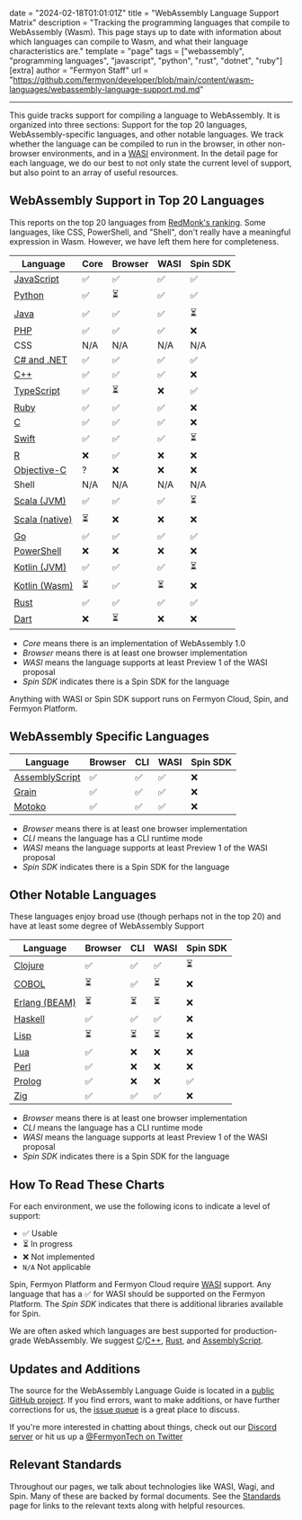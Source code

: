 date = "2024-02-18T01:01:01Z"
title = "WebAssembly Language Support Matrix"
description = "Tracking the programming languages that compile to WebAssembly (Wasm). This page stays up to date with information about which languages can compile to Wasm, and what their language characteristics are."
template = "page"
tags = ["webassembly", "programming languages", "javascript", "python", "rust", "dotnet", "ruby"]
[extra]
author = "Fermyon Staff"
url = "https://github.com/fermyon/developer/blob/main/content/wasm-languages/webassembly-language-support.md.md"

---

This guide tracks support for compiling a language to WebAssembly. It is organized into three sections: Support for the top 20 languages, WebAssembly-specific languages, and other notable languages. We track whether the language can be compiled to run in the browser, in other non-browser environments, and in a [WASI](https://wasi.dev) environment. In the detail page for each language, we do our best to not only state the current level of support, but also point to an array of useful resources.

## WebAssembly Support in Top 20 Languages

This reports on the top 20 languages from [RedMonk's ranking](https://redmonk.com/sogrady/2022/03/28/language-rankings-1-22/).
Some languages, like CSS, PowerShell, and "Shell", don't really have a meaningful expression in Wasm. However, we have left them here for completeness.

| Language                  | Core  | Browser | WASI | Spin SDK |
|---------------------------| ----- | ------- | ---- | -------- |
| [JavaScript][JavaScript]  | ✅    | ✅      | ✅   | ✅       |
| [Python][Python]          | ✅    | ⏳      | ✅   | ✅       |
| [Java][Java]              | ✅    | ✅      | ✅   | ⏳       |
| [PHP][PHP]                | ✅    | ✅      | ✅   | ❌       |
| CSS                       | N/A   | N/A     | N/A  | N/A      |
| [C# and .NET][CSHARP]     | ✅    | ✅      | ✅   | ✅       |
| [C++][CPLUSPLUS]          | ✅    | ✅      | ✅   | ❌       |
| [TypeScript][TypeScript]  | ✅    | ⏳      | ❌   | ✅       |
| [Ruby][Ruby]              | ✅    | ✅      | ✅   | ❌       |
| [C][C]                    | ✅    | ✅      | ✅   | ❌       |
| [Swift][Swift]            | ✅    | ✅      | ✅   | ⏳       |
| [R][R]                    | ❌    | ✅      | ❌   | ❌       |
| [Objective-C][ObjectiveC] | ?     | ❌      | ❌   | ❌       |
| Shell                     | N/A   | N/A     | N/A  | N/A      |
| [Scala (JVM)][Scala]      | ✅    | ✅      | ✅   | ⏳       |
| [Scala (native)][Scala]   | ⏳    | ❌      | ❌   | ❌       | 
| [Go][Go]                  | ✅    | ✅      | ✅   | ✅       |
| [PowerShell][PowerShell]  | ❌    | ❌      | ❌   | ❌       |
| [Kotlin (JVM)][Kotlin]    | ✅    | ✅      | ✅   | ⏳       |
| [Kotlin (Wasm)][Kotlin]   | ⏳    | ✅      | ⏳   | ❌       |
| [Rust][Rust]              | ✅    | ✅      | ✅   | ✅       |
| [Dart][Dart]              | ❌    | ⏳      | ❌   | ❌       |

* _Core_ means there is an implementation of WebAssembly 1.0
* _Browser_ means there is at least one browser implementation
* _WASI_ means the language supports at least Preview 1 of the WASI proposal
* _Spin SDK_ indicates there is a Spin SDK for the language

Anything with WASI or Spin SDK support runs on Fermyon Cloud, Spin, and Fermyon Platform.

## WebAssembly Specific Languages

| Language                         | Browser | CLI | WASI | Spin SDK |
| -------------------------------- | ------- | --- | ---- | -------- |
| [AssemblyScript][AssemblyScript] | ✅      | ✅  | ✅   | ❌       |
| [Grain][Grain]                   | ✅      | ✅  | ✅   | ❌       |
| [Motoko][Motoko]                 | ✅      | ✅  | ✅   | ❌       |

* _Browser_ means there is at least one browser implementation
* _CLI_ means the language has a CLI runtime mode
* _WASI_ means the language supports at least Preview 1 of the WASI proposal
* _Spin SDK_ indicates there is a Spin SDK for the language

## Other Notable Languages

These languages enjoy broad use (though perhaps not in the top 20) and have at least some degree of WebAssembly Support

| Language                  | Browser | CLI | WASI | Spin SDK |
| ------------------------- | ------- | --- | ---- | -------- |
| [Clojure][Clojure]        | ✅      | ✅  | ✅   | ⏳       |
| [COBOL][Cobol]            | ⏳      | ✅  | ⏳   | ❌       |
| [Erlang (BEAM)][Erlang]   | ⏳      | ⏳  | ⏳   | ❌       |
| [Haskell][Haskell]        | ✅      | ✅  | ✅   | ❌       |
| [Lisp][Lisp]              | ⏳      | ⏳  | ⏳   | ❌       |
| [Lua][Lua]                | ✅      | ❌  | ❌   | ❌       |
| [Perl][Perl]              | ✅      | ❌  | ❌   | ❌       |
| [Prolog][Prolog]          | ✅      | ❌  | ❌   | ✅       |
| [Zig][Zig]                | ✅      | ✅  | ✅   | ❌       |

* _Browser_ means there is at least one browser implementation
* _CLI_ means the language has a CLI runtime mode
* _WASI_ means the language supports at least Preview 1 of the WASI proposal
* _Spin SDK_ indicates there is a Spin SDK for the language

## How To Read These Charts

For each environment, we use the following icons to indicate a level of support:

- ✅  Usable
- ⏳ In progress
- ❌ Not implemented
- `N/A` Not applicable

Spin, Fermyon Platform and Fermyon Cloud require [WASI](https://wasi.dev) support. Any language that has a ✅ for WASI should be supported on the Fermyon Platform. The *Spin SDK* indicates that there is additional libraries available for Spin.


We are often asked which languages are best supported for production-grade WebAssembly. We suggest [C][C]/[C++][CPLUSPLUS], [Rust][Rust], and [AssemblyScript][AssemblyScript].

## Updates and Additions

The source for the WebAssembly Language Guide is located in a [public GitHub project](https://github.com/fermyon/developer/wasm-languages). If you find errors, want to make additions, or have further corrections for us, the [issue queue](https://github.com/fermyon/developer/issues) is a great place to discuss.

If you're more interested in chatting about things, check out our [Discord server](https://discord.gg/AAFNfS7NGf) or hit us up a [@FermyonTech on Twitter](https://twitter.com/fermyontech)

## Relevant Standards

Throughout our pages, we talk about technologies like WASI, Wagi, and Spin. Many of these are backed by formal documents. See the [Standards] page for links to the relevant texts along with helpful resources.

[JavaScript]: /wasm-languages/javascript
[Python]: /wasm-languages/python
[Java]: /wasm-languages/java
[PHP]: /wasm-languages/php
[CPLUSPLUS]: /wasm-languages/cpp
[CSHARP]: /wasm-languages/c-sharp
[TypeScript]: /wasm-languages/typescript
[Ruby]: /wasm-languages/ruby
[C]: /wasm-languages/c-lang
[Swift]: /wasm-languages/swift
[R]: /wasm-languages/r-lang
[ObjectiveC]: /wasm-languages/objective-c
[Shell]: /wasm-languages/shell
[Scala]: /wasm-languages/scala
[Go]: /wasm-languages/go-lang
[PowerShell]: /wasm-languages/powershell
[Kotlin]: /wasm-languages/kotlin
[Rust]: /wasm-languages/rust
[Dart]: /wasm-languages/dart

[AssemblyScript]: /wasm-languages/assemblyscript
[Grain]: /wasm-languages/grain
[Motoko]: /wasm-languages/motoko

[Cobol]: /wasm-languages/cobol
[Clojure]: /wasm-languages/clojure
[Erlang]: /wasm-languages/erlang-beam
[Haskell]: /wasm-languages/haskell
[Lisp]: /wasm-languages/lisp
[Lua]: /wasm-languages/lua
[perl]: /wasm-languages/perl
[prolog]: /wasm-languages/prolog
[Zig]: /wasm-languages/zig

[Standards]: /wasm-languages/standards
